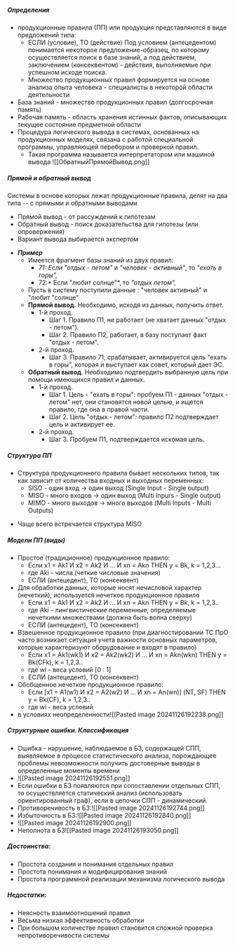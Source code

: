 ##### Определения
- продукционные правила (ПП) или продукция представляются в виде предложений типа: 
	- ЕСЛИ (условие), ТО (действие)
	Под условием (антецедентом) понимается некоторое предложение-образец, по которому осуществляется поиск в базе знаний, а под действием, заключением (консеквентом) - действия, выполняемые при успешном исходе поиска.
	- Множество продукционных правил формируется на основе анализа опыта человека - специалисты в некоторой области деятельности
- База знаний - множество продукционных правил (долгосрочная память)
- Рабочая память - область хранения истинных фактов, описывающих текущее состояние предметной области
- Процедура логического вывода в системах, основанных на продукционных моделях, связана с работой специальной программы, управляющей перебором и проверкой правил.  
	- Такая программа называется интерпретатором или машиной вывода
![[ОбратныйПрямойВывод.png]]
##### Прямой и обратный вывод
Системы в основе которых лежат продукционные правила, делят на два типа -- с прямыми и обратными выводами
* Прямой вывод - от рассуждений к гипотезам
* Обратный вывод - поиск доказательства для гипотезы (или опровержения)
* Вариант вывода выбирается экспертом
- ***Пример***
	- Имеется фрагмент базы знаний из двух правил:
		- *71: Если "отдых - летом"* и *"человек - активный"*, то *"ехать в горы",*
		- 72:* Если "любит солнце"*, то *"отдых летом",*
	- Пусть в систему поступили данные : "человек активный" и "любит "солнце"
	- **Прямой вывод**. Необходимо, исходя из данных, получить ответ.
		- 1-й проход.
			- Шаг 1. Правило П1, не работает (не хватает данных "отдых - летом").
			- Шаг 2. Правило П2, работает, в базу поступает факт "отдых - летом".
		- 2-й проход.
			- Шаг 3. Правило 71, срабатывает, активируется цель "ехать в горы", которая и выступает как совет, который дает ЭС.
	- **Обратный вывод**. Необходимо подтвердить выбранную цель при помощи имеющихся правил и данных.
		- 1-й проход.
			- Шаг 1. Цель - "ехать в горы": пробуем П1 - данных "отдых - летом" нет, они становятся новой целью, и ищется правило, где она в правой части. 
			- Шаг 2. Цель "отдых - летом": правило П2 подтверждает цель и активирует ее. 
		- 2-й проход.
			- Шаг 3. Пробуем П1, подтверждается искомая цель.
##### Структура ПП
* Структура продукционного правила бывает нескольких типов, так как зависит от количества входных и выходных переменных:
	* SISO - один вход -> один выход (Single Input - Single output)
	* MISO - много входов -> один выход (Multi Inpurs - Single output)
	* MIMO - много выходов -> много выходов (Multi Inputs - Multi Outputs)
- Чаще всего встречается структура MISO

##### Модели ПП (виды)
- Простое (традиционное) продукционное правило:
	- Если x1  = Ak1 И x2 = Ak2 И … И xn = Akn THEN y = Bk, k = 1,2,3...
	- где Aki  - числа (четкие числовые значения)
	- ЕСЛИ (антецедент), ТО (консеквент)
- Для обработки данных, которые носят нечисловой характер (нечеткий), используется нечеткое продукционное правило
	- Если x1  = Ak1 И x2 = Ak2 И … И xn = Akn THEN y = Bk, k = 1,2,3..
	- где Aki  - лингвистические переменные, определяемые нечеткими множествами (должна быть волна сверху)
	- ЕСЛИ (антецедент), ТО (консеквент)
- Взвешенное продукционное правило (при диагностировании ТС ПрО часто возникает ситуация учета важности основных параметров, которые характеризуют оборудование и входят в правило)
	- Если x1  = Ak1(wk1) И x2 = Ak2(wk2) И … И xn = Akn(wkn) THEN y = Bk(CFk), k = 1,2,3..
	- где wi  - веса условий [0 : 1]
	- ЕСЛИ (антецедент), ТО (консеквент)
- Обобщенное нечеткое продукционное правило:
	- Если [x1  = A1(w1) И x2 = A2(w2) И … И xn = An(wn)] (NT, SF) THEN y = Bk(CF), k = 1,2,3..
	- где wi  - веса условий
- в условиях неопределенности![[Pasted image 20241126192238.png]]
##### Структурные ошибки. Классификация
- Ошибка - нарушение, наблюдаемое в БЗ, содержащей СПП, выявляемое в процессе статистического анализа, порождающее проблемы невозможности получить достоверные выводы в определенные моменты времени
- ![[Pasted image 20241126192551.png]]
- Если ошибки в БЗ появляются при сопоставлении отдельных СПП, то осуществляется статический анализ (использовать ориентированный граф), если в цепочки СПП - динамический.
- Противоречивость в БЗ:![[Pasted image 20241126192744.png]]
- Избыточность в БЗ:![[Pasted image 20241126192840.png]]
- ![[Pasted image 20241126192900.png]]
- Неполнота в БЗ![[Pasted image 20241126193050.png]]
##### Достоинства:
- Простота создания и понимания отдельных правил
- Простота понимания и модифицирования знаний
- Простота программной реализации механизма логического вывода
##### Недостатки:
- Неясность взаимоотношений правил
- Весьма низкая эффективность обработки
- При большом количестве правил становится сложной проверка непротиворечивости системы
